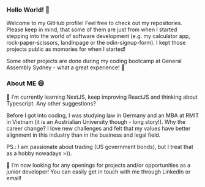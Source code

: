 ### Hello World! 👋

Welcome to my GitHub profile! Feel free to check out my repositories. Please keep in mind, that some of them are just from when I started stepping into the world of software development (e.g. my calculator app, rock-paper-scissors, landinpage or the odin-signup-form). I kept those projects public as momories for when I started!

Some other projects are done during my coding bootcamp at General Assembly Sydney - what a great experience! 🔭

### About ME 😄

🌱 I’m currently learning NextJS, keep improving ReactJS and thinking about Typescript. Any other suggestions?

Before I got into coding, I was studying law in Germany and an MBA at RMIT in Vietnam (it is an Austrialian University though - long story!). Why the career change? I love new challenges and felt that my values have better alignment in this industry than in the business and legal field. 

PS.: I am passionate about trading (US government bonds), but I treat that as a hobby nowadays >)).

🤔 I’m now looking for any openings for projects and/or opportunities as a junior developer! You can easily get in touch with me through LinkedIn or email!
